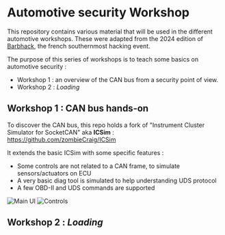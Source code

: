 # Automotive security Workshop

This repository contains various material that will be used in the different automotive workshops.
These were adapted from the 2024 edition of [Barbhack](https://www.barbhack.fr), the french southernmost hacking event. 

The purpose of this series of workshops is to teach some basics on automotive security :

- Workshop 1 : an overview of the CAN bus from a security point of view.
- Workshop 2 : *Loading*

## Workshop 1 : CAN bus hands-on

To discover the CAN bus, this repo holds a fork of "Instrument Cluster Simulator for SocketCAN" aka **ICSim** : https://github.com/zombieCraig/ICSim

It extends the basic ICSim with some specific features :
* Some controls are not related to a CAN frame, to simulate sensors/actuators on ECU
* A very basic diag tool is simulated to help understanding UDS protocol
* A few OBD-II and UDS commands are supported

![Main UI](https://raw.githubusercontent.com/phil-eqtech/CH-Workshop/master/media/interface.png)
![Controls](https://raw.githubusercontent.com/phil-eqtech/CH-Workshop/master/media/controls.png)


## Workshop 2 : *Loading*

